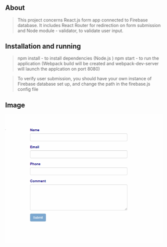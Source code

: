 # 

## About

>This project concerns React.js form app connected to Firebase database.
It includes React Router for redirection on form submission and Node module - validator, to validate user input.  

## Installation and running

>npm install - to install dependencies (Node.js )
npm start - to run the application (Webpack build will be created and webpack-dev-server will launch the applcation on port 8080)


>To verify user submission, you should have your own instance of Firebase database set up, and change the path in the firebase.js config file


## Image
<img src="img.png" width="650px">